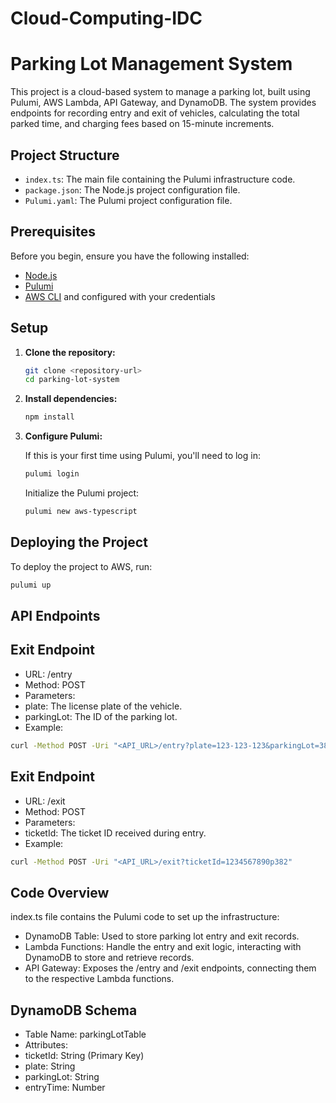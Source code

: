 ﻿# Cloud-Computing-IDC

# Parking Lot Management System

This project is a cloud-based system to manage a parking lot, built using Pulumi, AWS Lambda, API Gateway, and DynamoDB. The system provides endpoints for recording entry and exit of vehicles, calculating the total parked time, and charging fees based on 15-minute increments.

## Project Structure

- `index.ts`: The main file containing the Pulumi infrastructure code.
- `package.json`: The Node.js project configuration file.
- `Pulumi.yaml`: The Pulumi project configuration file.

## Prerequisites

Before you begin, ensure you have the following installed:

- [Node.js](https://nodejs.org/)
- [Pulumi](https://www.pulumi.com/docs/get-started/install/)
- [AWS CLI](https://aws.amazon.com/cli/) and configured with your credentials

## Setup

1. **Clone the repository:**

    ```sh
    git clone <repository-url>
    cd parking-lot-system
    ```

2. **Install dependencies:**

    ```sh
    npm install
    ```

3. **Configure Pulumi:**

    If this is your first time using Pulumi, you'll need to log in:

    ```sh
    pulumi login
    ```

    Initialize the Pulumi project:

    ```sh
    pulumi new aws-typescript
    ```

## Deploying the Project

To deploy the project to AWS, run:

```sh
pulumi up
```
## API Endpoints

## Exit Endpoint

- URL: /entry
- Method: POST
- Parameters:
 - plate: The license plate of the vehicle.
 - parkingLot: The ID of the parking lot.
- Example:
```sh
curl -Method POST -Uri "<API_URL>/entry?plate=123-123-123&parkingLot=382"
```

## Exit Endpoint

- URL: /exit
- Method: POST
- Parameters:
 - ticketId: The ticket ID received during entry.
- Example:
```sh
curl -Method POST -Uri "<API_URL>/exit?ticketId=1234567890p382"
```

## Code Overview

index.ts file contains the Pulumi code to set up the infrastructure:

- DynamoDB Table: Used to store parking lot entry and exit records.
- Lambda Functions: Handle the entry and exit logic, interacting with DynamoDB to store and retrieve records.
- API Gateway: Exposes the /entry and /exit endpoints, connecting them to the respective Lambda functions.

## DynamoDB Schema

- Table Name: parkingLotTable
- Attributes:
 - ticketId: String (Primary Key)
 - plate: String
 - parkingLot: String
 - entryTime: Number
 
